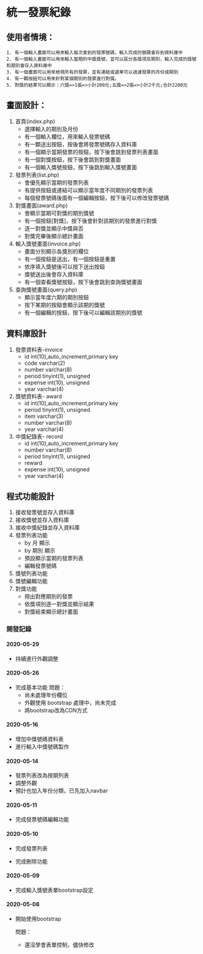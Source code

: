 # 統一發票紀錄
## 使用者情境：
```
1. 有一個輸入畫面可以用來輸入每次拿到的發票號碼，輸入完成的號碼會存到資料庫中
2. 有一個輸入畫面可以用來輸入當期的中獎獎號，並可以區分各獎項及期別，輸入完成的獎號和期別會存入資料庫中
3. 有一個畫面可以用來檢視所有的發票，並有連結或選單可以過濾發票的月份或期別
4. 有一顆按鈕可以用來針對某個期別的發票進行對獎。
5. 對獎的結果可以顯示：六獎=>1張=>小計200元;五獎=>2張=>小計2千元;合計2200元
```
## 畫面設計：
1. 首頁(index.php)
   - 選擇輸入的期別及月份
   - 有一個輸入欄位，用來輸入發票號碼
   - 有一顆送出按鈕，按後會將發票號碼存入資料庫
   - 有一個顯示當期發票的按鈕，按下後會跳到發票列表畫面
   - 有一個對獎按鈕，按下後會跳到對獎畫面
   - 有一個輸入獎號按鈕，按下後跳到輸入獎號畫面
2. 發票列表(list.php)
   - 會優先顯示當期的發票列表
   - 有提供按鈕或連結可以顯示當年度不同期別的發票列表
   - 每個發票號碼後面有一個編輯按鈕，按下後可以修改發票號碼
3. 對獎畫面(award.php)
   - 會顯示當期可對獎的期別獎號
   - 有一個按鈕[對獎]，按下後會針對該期別的發票進行對獎
   - 逐一對獎並顯示中獎與否
   - 對獎完畢後顯示總計畫面
4. 輸入獎號畫面(invoice.php)
   - 畫面分別顯示各獎別的欄位
   - 有一個按鈕是送出，有一個按鈕是重置
   - 依序填入獎號後可以按下送出按鈕
   - 獎號送出後會存入資料庫
   - 有一個查看獎號按鈕，按下後會跳到查詢獎號畫面
5. 查詢獎號畫面(query.php)
   - 顯示當年度六期的期別按鈕
   - 按下某期的按鈕會顯示該期的獎號
   - 有一個編輯的按鈕，按下後可以編輯該期別的獎號
## 資料庫設計
1. 發票資料表-invoice
   - id int(10),auto_increment,primary key
   - code varchar(2)
   - number varchar(8)
   - period tinyint(1), unsigned
   - expense int(10), unsigned
   - year varchar(4)
2. 獎號資料表- award
   - id int(10),auto_increment,primary key
   - period tinyint(1), unsigned
   - item varchar(3)
   - number varchar(8)
   - year varchar(4)
3. 中獎紀錄表- record
   - id int(10),auto_increment,primary key
   - number varchar(8)
   - period tinyint(1), unsigned
   - reward 
   - expense int(10), unsigned
   - year varchar(4)
## 程式功能設計
1. 接收發票號並存入資料庫
2. 接收獎號並存入資料庫
3. 接收中獎紀錄並存入資料庫
4. 發票列表功能
   - by 月 顯示
   - by 期別 顯示
   - 預設顯示當期的發票列表
   - 編輯發票號碼
5. 獎號列表功能
6. 獎號編輯功能
7. 對獎功能
   - 撈出對應期別的發票
   - 依獎項別逐一對獎並顯示結果
   - 對獎結束顯示總計畫面


### 開發記錄

#### 2020-05-29

* 持續進行外觀調整

#### 2020-05-26

* 完成基本功能
  問題：
  * 尚未處理年份欄位
  * 外觀使用 bootstrap 處理中，尚未完成
  * 將bootstrap改為CDN方式

#### 2020-05-16

* 增加中獎號碼資料表
* 進行輸入中獎號碼製作

#### 2020-05-14

* 發票列表改為按期列表
* 調整外觀
* 預計也加入年份分類，已先加入navbar

#### 2020-05-11

* 完成發票號碼編輯功能

#### 2020-05-10

* 完成發票列表

* 完成刪除功能

#### 2020-05-09

* 完成輸入獎號表單bootstrap設定

#### 2020-05-08

* 開始使用bootstrap
  
  問題：
  * 還沒學會表單控制，儘快修改